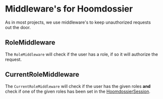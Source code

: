# Middleware's for Hoomdossier
As in most projects, we use middleware's to keep unauthorized requests out the door.

## RoleMiddleware
The ``RoleMiddleware`` will check if the user has a role, if so it will authorize the request.

## CurrentRoleMiddleware
The ``CurrentRoleMiddleware`` will check if the user has the given roles **and** check if one of the given roles
has been set in the [HoomdossierSession](session-handling.md).